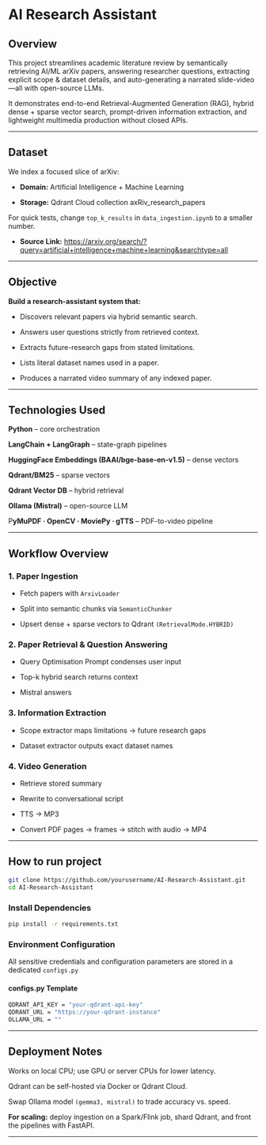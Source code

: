 # AI Research Assistant

## Overview

This project streamlines academic literature review by semantically retrieving AI/ML arXiv papers, answering researcher questions, extracting explicit scope & dataset details, and auto-generating a narrated slide-video—all with open-source LLMs.

It demonstrates end-to-end Retrieval-Augmented Generation (RAG), hybrid dense + sparse vector search, prompt-driven information extraction, and lightweight multimedia production without closed APIs.

---

## Dataset

We index a focused slice of arXiv:

- **Domain:** Artificial Intelligence + Machine Learning

- **Storage:** Qdrant Cloud collection axRiv_research_papers

For quick tests, change `top_k_results` in `data_ingestion.ipynb` to a smaller number.

* **Source Link:** <https://arxiv.org/search/?query=artificial+intelligence+machine+learning&searchtype=all>

---

## Objective

**Build a research-assistant system that:**

- Discovers relevant papers via hybrid semantic search.

- Answers user questions strictly from retrieved context.

- Extracts future-research gaps from stated limitations.

- Lists literal dataset names used in a paper.

- Produces a narrated video summary of any indexed paper.

---

## Technologies Used

**Python** – core orchestration

**LangChain + LangGraph** – state-graph pipelines

**HuggingFace Embeddings (BAAI/bge-base-en-v1.5)** – dense vectors

**Qdrant/BM25** – sparse vectors

**Qdrant Vector DB** – hybrid retrieval

**Ollama (Mistral)** – open-source LLM

P**yMuPDF · OpenCV · MoviePy · gTTS** – PDF-to-video pipeline

---

## Workflow Overview

### 1. Paper Ingestion

- Fetch papers with `ArxivLoader`

- Split into semantic chunks via `SemanticChunker`

- Upsert dense + sparse vectors to Qdrant `(RetrievalMode.HYBRID)`

### 2. Paper Retrieval & Question Answering

- Query Optimisation Prompt condenses user input

- Top-k hybrid search returns context

- Mistral answers

### 3. Information Extraction

- Scope extractor maps limitations → future research gaps

- Dataset extractor outputs exact dataset names 

### 4. Video Generation

- Retrieve stored summary

- Rewrite to conversational script

- TTS → MP3

- Convert PDF pages → frames → stitch with audio → MP4

---

## How to run project

```bash
git clone https://github.com/yourusername/AI-Research-Assistant.git
cd AI-Research-Assistant
```

### Install Dependencies
```bash
pip install -r requirements.txt
```

### Environment Configuration

All sensitive credentials and configuration parameters are stored in a dedicated `configs.py`

#### configs.py Template

```bash
QDRANT_API_KEY = "your-qdrant-api-key"
QDRANT_URL = "https://your-qdrant-instance"
OLLAMA_URL = ""
```

---

## Deployment Notes

Works on local CPU; use GPU or server CPUs for lower latency.

Qdrant can be self-hosted via Docker or Qdrant Cloud.

Swap Ollama model `(gemma3, mistral)` to trade accuracy vs. speed.

**For scaling:** deploy ingestion on a Spark/Flink job, shard Qdrant, and front the pipelines with FastAPI.

---

